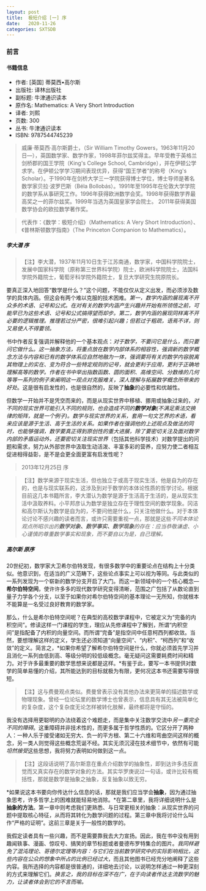 ```yaml
---
layout: post
title:  极短介绍 [一] 序
date:   2020-11-26
categories: SXTSDB
---
```


### 前言

#### 书籍信息

- 作者: [英国] 蒂莫西•高尔斯
- 出版社: 译林出版社
- 副标题: 牛津通识读本
- 原作名: Mathematics: A Very Short Introduction
- 译者: 刘熙
- 页数: 300
- 丛书: 牛津通识读本
- ISBN: 9787544745239

>威廉·蒂莫西·高尔斯爵士，（Sir William Timothy Gowers，1963年11月20日—），英国数学家、数学作家，1998年菲尔兹奖得主。早年受教于英格兰剑桥郡的国王学院（King's College School, Cambridge），并在伊顿公学求学。在伊顿公学学习期间表现优异，获得“国王学者”的称号（King's Scholar）。于1990年在剑桥大学三一学院获得博士学位，博士导师是著名数学家贝拉·波罗巴斯（Béla Bollobás）。1991年至1995年在伦敦大学学院的数学系从事研究工作。1996年获得欧洲数学会奖。1998年获得数学界最高奖之一的菲尔兹奖。1999年当选为英国皇家学会院士。 2011年获得美国数学协会的欧拉数学著作奖。

>代表作：《数学：极短介绍》（Mathematics: A Very Short Introduction）、《普林斯顿数学指南》（The Princeton Companion to Mathematics）。

##### 李大潜 序

>【注】李大潜，1937年11月10日生于江苏南通，数学家，中国科学院院士，发展中国家科学院（原称第三世界科学院）院士，欧洲科学院院士，法国科学院外籍院士，葡萄牙科学院外籍院士，复旦大学研究生院原院长。

要真正深入地回答“数学是什么？”这个问题，不能仅仅从定义出发，而必须涉及数学的具体内涵。但这会有两个难以克服的技术困难。*第一，数学内涵的展现离不开众多的术语、记号和公式。在对有关的数学内涵产生兴趣并开始有所领悟之前，可能早已为这些术语、记号和公式搞得望而却步。第二，数学内涵的展现同样离不开必要的逻辑推理。推理若过分严密，很难引起兴趣；但若过于粗疏，语焉不详，则又易使人不得要领。*

书中作者反复强调并解释他的一个基本观点：*对于数学，不要问它是什么，而只要问它做什么。这一抽象方法，将重点放在数学内部体系的相容性，强调新的数学概念方法与内容和已有的数学体系应自然地融为一体，强调要将有关的数学内容脱离其物理上的实在、变为符合一些特定规则的记号，就会更利于应用，更利于正确地理解高等的数学。*作者在书中举出指数函数、圆的面积、高维空间、分数维的几何等等一系列的例子来阐明这一观点*对克服难关，深人理解与拓展数学概念所带来的好处*。这是很有启发性的，也是很自然的，反映了**抽象**的必要性和优越性。

但数学一开始并不是凭空而来的，而是从现实世界中移植、挪用或抽象过来的，*对不同的现实世界可能引入不同的规则，也会造成不同的**数学对象**(不满足乘法交换律的矩阵，就是一个例子)。数学与现实世界的关系，套用一句文艺界的术语，看来应该是源于生活、高于生活的关系。如果作者在强调他的上述观点及做法的同时，也能够强调，数学要真正得到原创性的重大进展，除了要密切关注及面对数学内部的矛盾运动外，还要密切关注现实世界*（包括其他科学技术）对数学提出的问题和需求，努力从外部世界中汲取生动活泼、丰富多彩的营养，应努力使二者相互促进相得益彰，是不是会更全面更富有启发性呢？

>2013年12月25日 序

>【注】数学来源于现实生活，但也独立于或高于现实生活，他是自为的存在的，也是与现实联系的，这涉及到对于数学的本体论性质的哲学讨论。根据目前这几本书籍所言，李大潜认为数学是源于生活高于生活的，是从现实生活中汲取养料。小平邦彦认为数学是独立存在于理性空间的数学现象。冈洁和高尔斯认为数学是自为的，不要问他是什么，只关注他做什么。对于本体论讨论不感兴趣的读者而言，或许只需要重视一点，那就是这些*不同本体论观点所昭示出的**数学对象、数学事实、数学现象**的存在：应当恭敬谦虚、小心谨慎的尊重数学事实和现象，而不要自以为是，自己理解。*

##### 高尔斯 原序

20世纪初，数学家大卫希尔伯特发现，有很多数学中的重要论点在结构上十分类似。他意识到，在适当的广义范畴下，这些论点事实上可以视为等同。与此类似的一系列发现为一个崭新的数学分支开启了大门。而这一新领域中的一个核心概念—**希尔伯特空间**，使许许多多的现代数学研究变得清晰，范围之广包括了从数论直到量子力学各个分支，以至于如果你对希尔伯特空间的基本理论一无所知，你就根本不能算是一名受过良好教育的数学家。

那么，什么是希尔伯特空间呢？在典型的高校数学课程中，它被定义为“完备的内积空间”。修读这样一门课程的学生，理应从先修课程中了解到，所谓“内积空间”是指配备了内积的向量空间。而所谓“完备”是指空间中任意柯西列都收敛。当然，要想理解这样的定义，学生还必须知道“向量空间”、“内积”、“柯西列”和“收敛”的定义。简言之，*如果你希望了解希尔伯特空间是什么，你就必须首先学习并且消化一系列由低到高、等级分明的较低级概念。毫无疑问这需要耗费时间和精力。对于许多最重要的数学思想来说都是这样。*有鉴于此，要写一本书提供对数学的简单易懂的介绍，其所能达到的目标就极为有限，更何况这本书还需要写得很短。

>【注】这与费曼观点类似。费曼曾表示没有其他办法来更简单的描述数学或物理现象。曾经一位论坛里的数学博士也曾表示，信息具有其无法被简单化的复杂度，这个复杂度无论怎样被转化肢解，最终都将是守恒的。

我没有选择用更聪明的办法绕着这个难题走，而是集中关注数学交流中*另一重完全不同的障碍*。这重障碍并非技术性的，而更多属于哲学性质的。它区分开了两种人：一种人乐于接受诸如无穷大、负一的平方根、第二十六维和弯曲空间这样的概念，另一类人则觉得这些概念荒诞不经。其实无须沉浸在技术细节中，依然有可能*坦然接受*这些思想，我将努力表明如何做到这一点。

> 【注】这段话说明了高尔斯意在重点介绍数学的抽象性，即到达许多违反直觉而又真实存在的数学对象的方法。其实华罗庚说过一句话，或许比较有概括性，那就是数学是抽象之抽象，反复抽象以致无穷。

*如果说这本书要向你传达什么信息的话，那就是我们应当学会**抽象**，因为通过抽象思考，许多哲学上的困难就能轻易地消除。*在第二章里，我将详细说明什么是**抽象的方法**。第一章中则考虑我们更熟悉、与日常更相关的抽象：从现实世界的问题中提取核心特征，从而将其转化为数学问题的过程。第三章中我将讨论什么叫作“严格的证明”。这前三章是关于一般性的数学的。

我假定读者具有一些兴趣，而不是需要靠我去大力宣扬。因此，我在书中没有用到趣闻轶事、漫画、惊叹号、搞笑的章节标题或者曼德布罗特集合的图片。*我同样避免了混沌理论、哥德尔定理等内容：与它们在当前数学研究中的实际影响相比，这些内容在公众的想象中所占的比例已经过大*，而且其他图书已经充分地阐释了这些内容。我所选择的内容都是很普通的，详细地去讨论，以说明怎样通过一种更深刻的方式来理解它们。*换言之，我的目标在深不在广，在于向读者传达主流数学的魅力，让读者体会到它的不言而喻。*